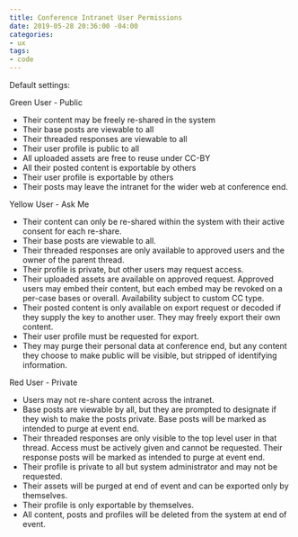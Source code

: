 ```yaml
---
title: Conference Intranet User Permissions
date: 2019-05-28 20:36:00 -04:00
categories:
- ux
tags:
- code
---
```


Default settings:

Green User - Public
* Their content may be freely re-shared in the system 
* Their base posts are viewable to all
* Their threaded responses are viewable to all
* Their user profile is public to all
* All uploaded assets are free to reuse under CC-BY
* All their posted content is exportable by others 
* Their user profile is exportable by others 
* Their posts may leave the intranet for the wider web at conference end. 

Yellow User - Ask Me
* Their content can only be re-shared within the system with their active consent for each re-share. 
* Their base posts are viewable to all.
* Their threaded responses are only available to approved users and the owner of the parent thread.
* Their profile is private, but other users may request access. 
* Their uploaded assets are available on approved request. Approved users may embed their content, but each embed may be revoked on a per-case bases or overall. Availability subject to custom CC type.
* Their posted content is only available on export request or decoded if they supply the key to another user. They may freely export their own content. 
* Their user profile must be requested for export. 
* They may purge their personal data at conference end, but any content they choose to make public will be visible, but stripped of identifying information. 

Red User - Private
* Users may not re-share content across the intranet. 
* Base posts are viewable by all, but they are prompted to designate if they wish to make the posts private. Base posts will be marked as intended to purge at event end. 
* Their threaded responses are only visible to the top level user in that thread. Access must be actively given and cannot be requested. Their response posts will be marked as intended to purge at event end. 
* Their profile is private to all but system administrator and may not be requested. 
* Their assets will be purged at end of event and can be exported only by themselves. 
* Their profile is only exportable by themselves. 
* All content, posts and profiles will be deleted from the system at end of event. 